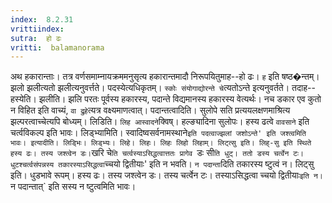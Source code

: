```yaml
---
index:  8.2.31
vrittiindex: 
sutra:  हो ढः
vritti:  balamanorama 
---
```


अथ हकारान्ताः। तत्र वर्णसमाम्नायक्रममनुसृत्य हकारान्तमादौ निरूपयितुमाह--हो ढः। `ह` इति षष्ठ�न्तम्। झलो झलीत्यतो झलीत्यनुवर्त्तते। पदस्येत्यधिकृतम्। `स्कोः संयोगाद्योरन्ते चे`त्यतोऽन्ते इत्यनुवर्तते। तदाह--हस्येति। झलीति। झलि परतः पूर्वस्य हकारस्य, पदान्ते विद्यमानस्य हकारस्य वेत्यर्थः। नच डकार एव कुतो न विहित इति वाच्यं, `वा द्रुहे`त्यत्र वक्ष्यमाणत्वात्। पदान्तत्वादिति। सुलोपे सति प्रत्ययलक्षणमाश्रित्य झल्परत्वाच्चेत्यपि बोध्यम्। लिडिति। `लिह आस्वादने`क्विष्। हल्ङ्यादिना सुलोपः। हस्य ढत्वे `वावसाने` इति चर्त्वविकल्प इति भावः। लिड्भ्यामिति। स्वादिष्वसर्वनामस्थाने` इति पदत्वाज्झलां जशोऽन्ते' इति जश्त्वमिति भावः। इत्यादीति। लिड्भिः। लिड्भ्यः। लिहे। लिहः। लिहः लिहो लिहाम्। लिट्त्सु इति। लिह्-सु इति स्थिते हस्य ढः। तस्य जश्त्वेन डः। `खरि चे`ति चर्त्वस्याऽसिद्धत्वात्ततः प्रागेव `डः सी`ति धुट्। ततो डस्य चर्त्वेन टः। धुटश्चर्त्वसंपन्नस्य तकारस्याऽसिद्धत्वा`च्चयो द्वितीयाः' इति न भवति। `न पदान्ता`दिति तकारस्य ष्टुत्वं न। लिट्सु इति। धुडभावे रूपम्। हस्य ढः। तस्य जश्त्वेन डः। तस्य चर्त्वेन टः। तस्याऽसिद्धत्वा च्चयो द्वितीयाः` इति न। `न पदान्तात्` इति सस्य न ष्टुत्वमिति भावः।

